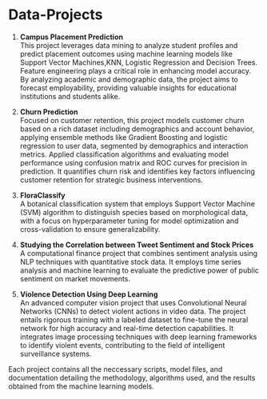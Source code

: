 # Data-Projects

1. **Campus Placement Prediction**  
This project leverages data mining to analyze student profiles and predict placement outcomes using machine learning models like Support Vector Machines,KNN, Logistic Regression and Decision Trees. Feature engineering plays a critical role in enhancing model accuracy. By analyzing academic and demographic data, the project aims to forecast employability, providing valuable insights for educational institutions and students alike.

3. **Churn Prediction**  
Focused on customer retention, this project models customer churn based on a rich dataset including demographics and account behavior, applying ensemble methods like Gradient Boosting and logistic regression to user data, segmented by demographics and interaction metrics. Applied classification algorithms and evaluating model performance using confusion matrix and ROC curves for precision in prediction. It quantifies churn risk and identifies key factors influencing customer retention for strategic business interventions.

5. **FloraClassify**  
A botanical classification system that employs Support Vector Machine (SVM) algorithm to distinguish species based on morphological data, with a focus on hyperparameter tuning for model optimization and cross-validation to ensure generalizability.

7. **Studying the Correlation between Tweet Sentiment and Stock Prices**  
A computational finance project that combines sentiment analysis using NLP techniques with quantitative stock data. It employs time series analysis and machine learning to evaluate the predictive power of public sentiment on market movements.

9. **Violence Detection Using Deep Learning**  
An advanced computer vision project that uses Convolutional Neural Networks (CNNs) to detect violent actions in video data. The project entails rigorous training with a labeled dataset to fine-tune the neural network for high accuracy and real-time detection capabilities. It integrates image processing techniques with deep learning frameworks to identify violent events, contributing to the field of intelligent surveillance systems.

Each project contains all the neccessary scripts, model files, and documentation detailing the methodology, algorithms used, and the results obtained from the machine learning models.
